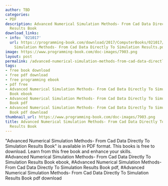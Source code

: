 ```yaml
---
author: TBD
categories:
- PDF
description: Advanced Numerical Simulation Methods- From Cad Data Directly To Simulation
  Results Book
download_links:
- info: '021017'
  url: https://programming-book.com/download/2017/ComputerBooks/021017/Advanced Numerical
    Simulation Methods- From Cad Data Directly To Simulation Results.pdf
image: https://www.programming-book.com/doc-images/7903.png
layout: post
permalink: /advanced-numerical-simulation-methods-from-cad-data-directly-to-simulation-resul.html
tags:
- free book download
- free pdf download
- free programming ebook
- pdf free
- Advanced Numerical Simulation Methods- From Cad Data Directly To Simulation Results
  Book ebook
- Advanced Numerical Simulation Methods- From Cad Data Directly To Simulation Results
  Book pdf
- Advanced Numerical Simulation Methods- From Cad Data Directly To Simulation Results
  Book pdf download
thumbnail_url: https://www.programming-book.com/doc-images/7903.png
title: Advanced Numerical Simulation Methods- From Cad Data Directly To Simulation
  Results Book
---
```


 
<div class="item-desc text-justify">
  "Advanced Numerical Simulation Methods- From Cad Data Directly To Simulation Results Book" is available in PDF format. This books is free to download. Learn from this free book and enhance your skills.
  <br>
  #Advanced Numerical Simulation Methods- From Cad Data Directly To Simulation Results Book ebook, #Advanced Numerical Simulation Methods- From Cad Data Directly To Simulation Results Book pdf, #Advanced Numerical Simulation Methods- From Cad Data Directly To Simulation Results Book pdf download
</div>